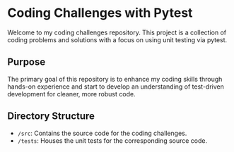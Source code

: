 # Coding Challenges with Pytest

Welcome to my coding challenges repository. This project is a collection of coding problems and solutions with a focus on using unit testing via pytest.

## Purpose
The primary goal of this repository is to enhance my coding skills through hands-on experience and start to develop an understanding of test-driven development for cleaner, more robust code. 

## Directory Structure
- `/src`: Contains the source code for the coding challenges.
- `/tests`: Houses the unit tests for the corresponding source code.